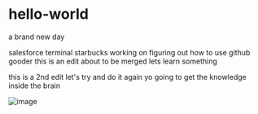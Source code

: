 # hello-world
a brand new day

salesforce terminal starbucks
working on figuring out how to use github gooder
this is an edit about to be merged
lets learn something



this is a 2nd edit 
let's try and do it again yo
going to get the knowledge
inside the brain

![image](https://i2.wp.com/www.kingdompros.com/wp-content/uploads/2014/08/2014-Pira-Headshot-KPC.jpg?resize=1024%2C705)
